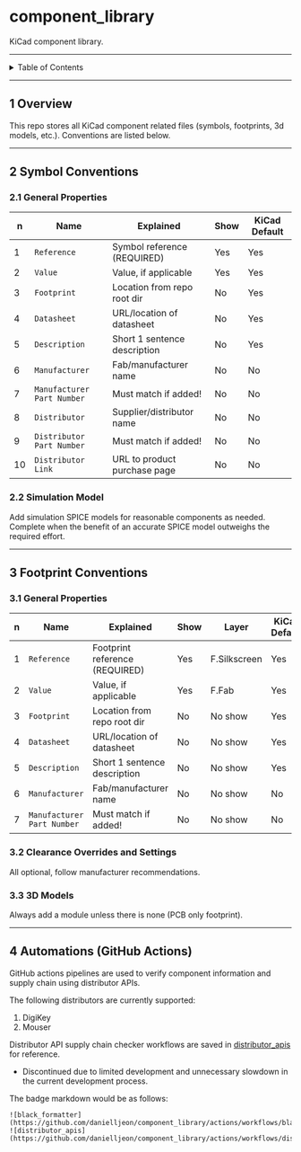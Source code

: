 # component_library

KiCad component library.

---

<details markdown="1">
  <summary>Table of Contents</summary>

<!-- TOC -->
* [component_library](#componentlibrary)
  * [1 Overview](#1-overview)
  * [2 Symbol Conventions](#2-symbol-conventions)
    * [2.1 General Properties](#21-general-properties)
    * [2.2 Simulation Model](#22-simulation-model)
  * [3 Footprint Conventions](#3-footprint-conventions)
    * [3.1 General Properties](#31-general-properties)
    * [3.2 Clearance Overrides and Settings](#32-clearance-overrides-and-settings)
    * [3.3 3D Models](#33-3d-models)
  * [4 Automations (GitHub Actions)](#4-automations-github-actions)
<!-- TOC -->

</details>

---

## 1 Overview

This repo stores all KiCad component related files (symbols, footprints, 3d
models, etc.). Conventions are listed below.

---

## 2 Symbol Conventions

### 2.1 General Properties

| n  | Name                       | Explained                    | Show | KiCad Default |
|----|----------------------------|------------------------------|------|---------------|
| 1  | `Reference`                | Symbol reference (REQUIRED)  | Yes  | Yes           |
| 2  | `Value`                    | Value, if applicable         | Yes  | Yes           |
| 3  | `Footprint`                | Location from repo root dir  | No   | Yes           |
| 4  | `Datasheet`                | URL/location of datasheet    | No   | Yes           |
| 5  | `Description`              | Short 1 sentence description | No   | Yes           |
| 6  | `Manufacturer`             | Fab/manufacturer name        | No   | No            |
| 7  | `Manufacturer Part Number` | Must match if added!         | No   | No            |
| 8  | `Distributor`              | Supplier/distributor name    | No   | No            |
| 9  | `Distributor Part Number`  | Must match if added!         | No   | No            |
| 10 | `Distributor Link`         | URL to product purchase page | No   | No            |

### 2.2 Simulation Model

Add simulation SPICE models for reasonable components as needed. Complete when
the benefit of an accurate SPICE model outweighs the required effort.

---

## 3 Footprint Conventions

### 3.1 General Properties

| n | Name                       | Explained                      | Show | Layer        | KiCad Default |
|---|----------------------------|--------------------------------|------|--------------|---------------|
| 1 | `Reference`                | Footprint reference (REQUIRED) | Yes  | F.Silkscreen | Yes           |
| 2 | `Value`                    | Value, if applicable           | Yes  | F.Fab        | Yes           |
| 3 | `Footprint`                | Location from repo root dir    | No   | No show      | Yes           |
| 4 | `Datasheet`                | URL/location of datasheet      | No   | No show      | Yes           |
| 5 | `Description`              | Short 1 sentence description   | No   | No show      | Yes           |
| 6 | `Manufacturer`             | Fab/manufacturer name          | No   | No show      | No            |
| 7 | `Manufacturer Part Number` | Must match if added!           | No   | No show      | No            |

### 3.2 Clearance Overrides and Settings

All optional, follow manufacturer recommendations.

### 3.3 3D Models

Always add a module unless there is none (PCB only footprint).

---

## 4 Automations (GitHub Actions)

GitHub actions pipelines are used to verify component information and supply
chain using distributor APIs.

The following distributors are currently supported:

1. DigiKey
2. Mouser

Distributor API supply chain checker workflows are saved
in [distributor_apis](docs/workflows/distributor_apis) for reference.

- Discontinued due to limited development and unnecessary slowdown in the
  current development process.

The badge markdown would be as follows:

```
![black_formatter](https://github.com/danielljeon/component_library/actions/workflows/black_formatter.yaml/badge.svg)
![distributor_apis](https://github.com/danielljeon/component_library/actions/workflows/distributor_apis.yaml/badge.svg)
```
